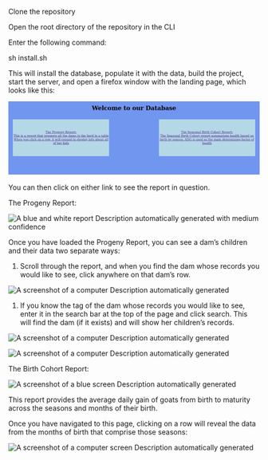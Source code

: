 Clone the repository

Open the root directory of the repository in the CLI

Enter the following command:

sh install.sh

This will install the database, populate it with the data, build the project, start the server, and open a firefox window with the landing page, which looks like this:

![](imgs/1.png)

You can then click on either link to see the report in question.

The Progeny Report:

![A blue and white report Description automatically generated with medium confidence](media/775ae4b573a9c0be23501aef1b54555e.png)

Once you have loaded the Progeny Report, you can see a dam’s children and their data two separate ways:

1.  Scroll through the report, and when you find the dam whose records you would like to see, click anywhere on that dam’s row.

![A screenshot of a computer Description automatically generated](media/2a25225f93850e4a08d46a013f62dbb9.png)

1.  If you know the tag of the dam whose records you would like to see, enter it in the search bar at the top of the page and click search. This will find the dam (if it exists) and will show her children’s records.

![A screenshot of a computer Description automatically generated](media/4a2143f8e28cdb58313ee60fa5ed9a99.png)

![A screenshot of a computer Description automatically generated](media/de86569c70d72c03c539cafd6258a568.png)

The Birth Cohort Report:

![A screenshot of a blue screen Description automatically generated](media/835654572d7b2e571f2088fe2c406ac2.png)

This report provides the average daily gain of goats from birth to maturity across the seasons and months of their birth.

Once you have navigated to this page, clicking on a row will reveal the data from the months of birth that comprise those seasons:

![A screenshot of a computer screen Description automatically generated](media/7bec53fc71f3fa23db406507fd986049.png)
